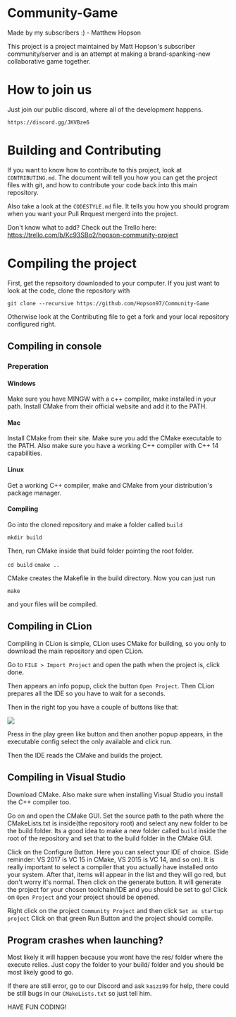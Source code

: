# Community-Game
Made by my subscribers :) - Matthew Hopson

This project is a project maintained by Matt Hopson's subscriber community/server
and is an attempt at making a brand-spanking-new collaborative game together.

# How to join us

Just join our public discord, where all of the development happens.

`https://discord.gg/JKVBze6`

# Building and Contributing

If you want to know how to contribute to this project,
look at `CONTRIBUTING.md`. The document will tell you how you can get the project
files with git, and how to contribute your code back into this
main repository.

Also take a look at the `CODESTYLE.md` file. It tells you how you should program
when you want your Pull Request mergerd into the project.

Don't know what to add? Check out the Trello here: https://trello.com/b/Kc93SBo2/hopson-community-project

# Compiling the project

First, get the repsoitory downloaded to your computer. If you just want to look at
the code, clone the repository with

`git clone --recursive https://github.com/Hopson97/Community-Game`

Otherwise look at the Contributing file to get a fork and your local repository
configured right.

## Compiling in console
### Preperation
#### Windows
Make sure you have MINGW with a c++ compiler, make installed in your path.
Install CMake from their official website and add it to the PATH.

#### Mac
Install CMake from their site. Make sure you add the CMake executable to the
PATH.
Also make sure you have a working C++ compiler with C++ 14 capabilities.

#### Linux
Get a working C++ compiler, make and CMake from your distribution's package manager.

#### Compiling
Go into the cloned repository and make a folder called `build`

`mkdir build`

Then, run CMake inside that build folder pointing the root folder.

`cd build`
`cmake ..`

CMake creates the Makefile in the build directory. Now you can just run

`make`

and your files will be compiled.

## Compiling in CLion
Compiling in CLion is simple, CLion uses CMake for building, so you only to download the main repository and open CLion.

Go to ``FILE > Import Project`` and open the path when the project is, click done.

Then appears an info popup, click the button ``Open Project``.
Then CLion prepares all the IDE so you have to wait for a seconds.

Then in the right top you have a couple of buttons like that:

<img src="http://i.imgur.com/gwbZoA5.png" />

Press in the play green like button and then another popup appears, in the executable config select the only available and click run.

Then the IDE reads the CMake and builds the project.

## Compiling in Visual Studio

Download CMake. Also make sure when installing Visual Studio you install the
C++ compiler too.

Go on and open the CMake GUI. Set the source path to the path where the CMakeLists.txt
is inside(the repository root) and select any new folder to be the build folder.
Its a good idea to make a new folder called `build` inside the root of the repository
and set that to the build folder in the CMake GUI.

Click on the Configure Button. Here you can select your IDE of choice.
(Side reminder: VS 2017 is VC 15 in CMake, VS 2015 is VC 14, and so on). It is really important to select a compiler
that you actually have installed onto your system.
After that, items will appear in the list and they will go red,
but don't worry it's normal. Then click on the generate button.
It will generate the project for your chosen toolchain/IDE and you should be
set to go! Click on `Open Project` and your project should be opened.

Right click on the project `Community Project` and then click `Set as startup project`
Click on that green Run Button and the project should compile.

## Program crashes when launching?

Most likely it will happen because you wont have the res/ folder where the
execute relies. Just copy the folder to your build/ folder and you should be most
likely good to go.

If there are still error, go to our Discord and ask `kaizi99` for help, there
could be still bugs in our `CMakeLists.txt` so just tell him.

HAVE FUN CODING!
